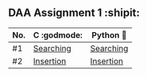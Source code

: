 ## DAA Assignment 1 :shipit:

| No. | C :godmode:                        | Python :snake:                       |
| --- | ---------------------------------- | ------------------------------------ |
| #1  | [Searching](./c_progs/searching.c) | [Searching](./py_progs/searching.py) |
| #2  | [Insertion](./c_progs/insertion.c) | [Insertion](./py_progs/insertion.py) |
